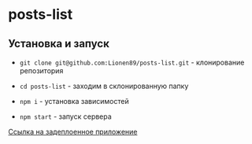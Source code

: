 # posts-list

## Установка и запуск

- `git clone git@github.com:Lionen89/posts-list.git` - клонирование репозитория
- `cd posts-list` - заходим в склонированную папку
- `npm i` - установка зависимостей

- `npm start` - запуск сервера

[Ссылка на задеплоенное приложение](https://lionen89.github.io/posts-list/)
